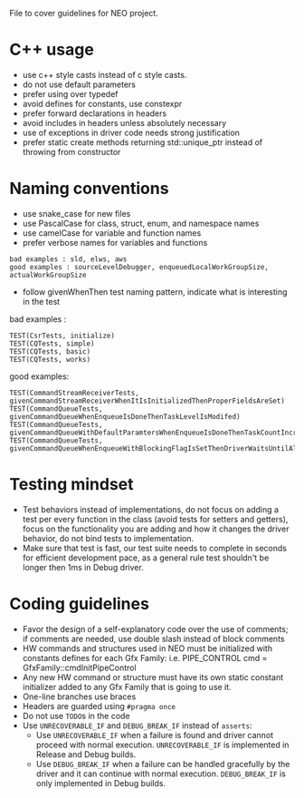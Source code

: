 <!---

Copyright (C) 2018-2021 Intel Corporation

SPDX-License-Identifier: MIT

-->

File to cover guidelines for NEO project.

# C++ usage

* use c++ style casts instead of c style casts.
* do not use default parameters
* prefer using over typedef
* avoid defines for constants, use constexpr
* prefer forward declarations in headers
* avoid includes in headers unless absolutely necessary
* use of exceptions in driver code needs strong justification
* prefer static create methods returning std::unique_ptr instead of throwing from constructor

# Naming conventions

* use snake_case for new files
* use PascalCase for class, struct, enum, and namespace names
* use camelCase for variable and function names
* prefer verbose names for variables and functions
```
bad examples : sld, elws, aws
good examples : sourceLevelDebugger, enqueuedLocalWorkGroupSize, actualWorkGroupSize
```
* follow givenWhenThen test naming pattern, indicate what is interesting in the test

bad examples :
```
TEST(CsrTests, initialize)
TEST(CQTests, simple)
TEST(CQTests, basic)
TEST(CQTests, works)
```
good examples:
```
TEST(CommandStreamReceiverTests, givenCommandStreamReceiverWhenItIsInitializedThenProperFieldsAreSet)
TEST(CommandQueueTests, givenCommandQueueWhenEnqueueIsDoneThenTaskLevelIsModifed)
TEST(CommandQueueTests, givenCommandQueueWithDefaultParamtersWhenEnqueueIsDoneThenTaskCountIncreases)
TEST(CommandQueueTests, givenCommandQueueWhenEnqueueWithBlockingFlagIsSetThenDriverWaitsUntilAllCommandsAreCompleted)
```
# Testing mindset

* Test behaviors instead of implementations, do not focus on adding a test per every function in the
class (avoid tests for setters and getters), focus on the functionality you are adding and how it changes
the driver behavior, do not bind tests to implementation.
* Make sure that test is fast, our test suite needs to complete in seconds for efficient development pace, as
a general rule test shouldn't be longer then 1ms in Debug driver.

# Coding guidelines
* Favor the design of a self-explanatory code over the use of comments; if comments are needed, use double slash instead of block comments
* HW commands and structures used in NEO must be initialized with constants defines for each Gfx Family: i.e. PIPE_CONTROL cmd = GfxFamily::cmdInitPipeControl
* Any new HW command or structure must have its own static constant initializer added to any Gfx Family that is going to use it.
* One-line branches use braces
* Headers are guarded using `#pragma once`
* Do not use `TODO`s in the code
* Use `UNRECOVERABLE_IF` and `DEBUG_BREAK_IF` instead of `asserts`:
  * Use `UNRECOVERABLE_IF` when a failure is found and driver cannot proceed with normal execution. `UNRECOVERABLE_IF` is implemented in Release and Debug builds.
  * Use `DEBUG_BREAK_IF` when a failure can be handled gracefully by the driver and it can continue with normal execution. `DEBUG_BREAK_IF` is only implemented in Debug builds.